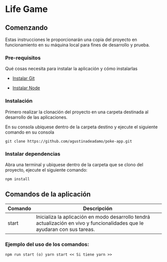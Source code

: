 # Life Game

## Comenzando

Estas instrucciones le proporcionarán una copia del proyecto en funcionamiento en su máquina local para fines de desarrollo y prueba.

### Pre-requisitos

Qué cosas necesita para instalar la aplicación y cómo instalarlas

* [Instalar Git](/git-readme.md)

* [Instalar Node](https://nodejs.org/es/download/)


### Instalación

Primero realizar la clonación del proyecto en una carpeta destinada al desarrollo de las aplicaciones.

En su consola ubiquese dentro de la carpeta destino y ejecute el siguiente comando en su consola
```
git clone https://github.com/agustinadeadamo/poke-app.git
```

### Instalar dependencias

Abra una terminal y ubiquese dentro de la carpeta que se clono del proyecto, ejecute el siguiente comando:
```
npm install
```


## Comandos de la aplicación

| Comando  |  Descripción |  
|---|---|
| start  |  Inicializa la aplicación en modo desarrollo tendrá actualización en vivo y funcionalidades que le ayudaran con sus tareas.  |  

### Ejemplo del uso de los comandos:

```
npm run start (o) yarn start << Si tiene yarn >>
```

